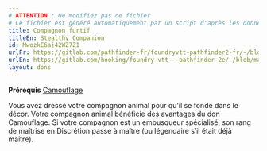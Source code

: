 ```yaml
---
# ATTENTION : Ne modifiez pas ce fichier
# Ce fichier est généré automatiquement par un script d'après les données du module Foundry VTT officiel et de sa traduction
title: Compagnon furtif
titleEn: Stealthy Companion
id: MwozkE6aj42WZ7Z1
urlFr: https://gitlab.com/pathfinder-fr/foundryvtt-pathfinder2-fr/-/blob/master/data/feats/MwozkE6aj42WZ7Z1.htm
urlEn: https://gitlab.com/hooking/foundry-vtt---pathfinder-2e/-/blob/master/packs/data/feats.db/stealthy-companion.json
layout: dons
---
```

**Prérequis** [Camouflage](camouflage.html)

Vous avez dressé votre compagnon animal pour qu’il se fonde dans le décor. Votre compagnon animal bénéficie des avantages du don Camouflage. Si votre compagnon est un embusqueur spécialisé, son rang de maîtrise en Discrétion passe à maître (ou légendaire s’il était déjà maître).
